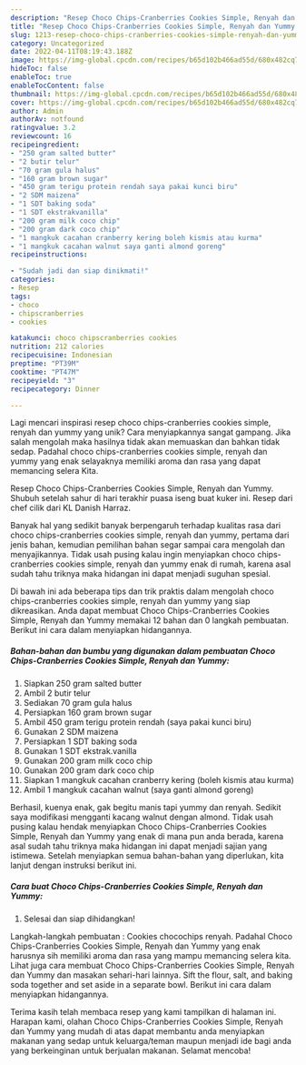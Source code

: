 ```yaml
---
description: "Resep Choco Chips-Cranberries Cookies Simple, Renyah dan Yummy yang Lezat"
title: "Resep Choco Chips-Cranberries Cookies Simple, Renyah dan Yummy yang Lezat"
slug: 1213-resep-choco-chips-cranberries-cookies-simple-renyah-dan-yummy-yang-lezat
category: Uncategorized
date: 2022-04-11T08:19:43.188Z
image: https://img-global.cpcdn.com/recipes/b65d102b466ad55d/680x482cq70/choco-chips-cranberries-cookies-simple-renyah-dan-yummy-foto-resep-utama.jpg
hideToc: false
enableToc: true
enableTocContent: false
thumbnail: https://img-global.cpcdn.com/recipes/b65d102b466ad55d/680x482cq70/choco-chips-cranberries-cookies-simple-renyah-dan-yummy-foto-resep-utama.jpg
cover: https://img-global.cpcdn.com/recipes/b65d102b466ad55d/680x482cq70/choco-chips-cranberries-cookies-simple-renyah-dan-yummy-foto-resep-utama.jpg
author: Admin
authorAv: notfound
ratingvalue: 3.2
reviewcount: 16
recipeingredient:
- "250 gram salted butter"
- "2 butir telur"
- "70 gram gula halus"
- "160 gram brown sugar"
- "450 gram terigu protein rendah saya pakai kunci biru"
- "2 SDM maizena"
- "1 SDT baking soda"
- "1 SDT ekstrakvanilla"
- "200 gram milk coco chip"
- "200 gram dark coco chip"
- "1 mangkuk cacahan cranberry kering boleh kismis atau kurma"
- "1 mangkuk cacahan walnut saya ganti almond goreng"
recipeinstructions:

- "Sudah jadi dan siap dinikmati!"
categories:
- Resep
tags:
- choco
- chipscranberries
- cookies

katakunci: choco chipscranberries cookies 
nutrition: 212 calories
recipecuisine: Indonesian
preptime: "PT39M"
cooktime: "PT47M"
recipeyield: "3"
recipecategory: Dinner

---
```





Lagi mencari inspirasi resep choco chips-cranberries cookies simple, renyah dan yummy yang unik? Cara menyiapkannya sangat gampang. Jika salah mengolah maka hasilnya tidak akan memuaskan dan bahkan tidak sedap. Padahal choco chips-cranberries cookies simple, renyah dan yummy yang enak selayaknya memiliki aroma dan rasa yang dapat memancing selera Kita.





Resep Choco Chips-Cranberries Cookies Simple, Renyah dan Yummy. Shubuh setelah sahur di hari terakhir puasa iseng buat kuker ini. Resep dari chef cilik dari KL Danish Harraz.

Banyak hal yang sedikit banyak berpengaruh terhadap kualitas rasa dari choco chips-cranberries cookies simple, renyah dan yummy, pertama dari jenis bahan, kemudian pemilihan bahan segar sampai cara mengolah dan menyajikannya. Tidak usah pusing kalau ingin menyiapkan choco chips-cranberries cookies simple, renyah dan yummy enak di rumah, karena asal sudah tahu triknya maka hidangan ini dapat menjadi suguhan spesial.






Di bawah ini ada beberapa tips dan trik praktis dalam mengolah choco chips-cranberries cookies simple, renyah dan yummy yang siap dikreasikan. Anda dapat membuat Choco Chips-Cranberries Cookies Simple, Renyah dan Yummy memakai 12 bahan dan 0 langkah pembuatan. Berikut ini cara dalam menyiapkan hidangannya.

<!--inarticleads1-->

##### Bahan-bahan dan bumbu yang digunakan dalam pembuatan Choco Chips-Cranberries Cookies Simple, Renyah dan Yummy:

1. Siapkan 250 gram salted butter
1. Ambil 2 butir telur
1. Sediakan 70 gram gula halus
1. Persiapkan 160 gram brown sugar
1. Ambil 450 gram terigu protein rendah (saya pakai kunci biru)
1. Gunakan 2 SDM maizena
1. Persiapkan 1 SDT baking soda
1. Gunakan 1 SDT ekstrak.vanilla
1. Gunakan 200 gram milk coco chip
1. Gunakan 200 gram dark coco chip
1. Siapkan 1 mangkuk cacahan cranberry kering (boleh kismis atau kurma)
1. Ambil 1 mangkuk cacahan walnut (saya ganti almond goreng)


Berhasil, kuenya enak, gak begitu manis tapi yummy dan renyah. Sedikit saya modifikasi mengganti kacang walnut dengan almond. Tidak usah pusing kalau hendak menyiapkan Choco Chips-Cranberries Cookies Simple, Renyah dan Yummy yang enak di mana pun anda berada, karena asal sudah tahu triknya maka hidangan ini dapat menjadi sajian yang istimewa. Setelah menyiapkan semua bahan-bahan yang diperlukan, kita lanjut dengan instruksi berikut ini. 

<!--inarticleads2-->

##### Cara buat Choco Chips-Cranberries Cookies Simple, Renyah dan Yummy:


1. Selesai dan siap dihidangkan!

Langkah-langkah pembuatan : Cookies chocochips renyah. Padahal Choco Chips-Cranberries Cookies Simple, Renyah dan Yummy yang enak harusnya sih memiliki aroma dan rasa yang mampu memancing selera kita. Lihat juga cara membuat Choco Chips-Cranberries Cookies Simple, Renyah dan Yummy dan masakan sehari-hari lainnya. Sift the flour, salt, and baking soda together and set aside in a separate bowl. Berikut ini cara dalam menyiapkan hidangannya. 

Terima kasih telah membaca resep yang kami tampilkan di halaman ini. Harapan kami, olahan Choco Chips-Cranberries Cookies Simple, Renyah dan Yummy yang mudah di atas dapat membantu anda menyiapkan makanan yang sedap untuk keluarga/teman maupun menjadi ide bagi anda yang berkeinginan untuk berjualan makanan. Selamat mencoba!
